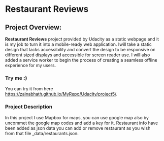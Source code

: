 # Restaurant Reviews

## Project Overview: 

**Restaurant Reviews** project provided by Udacity as a static webpage and it is my job to turn it into a mobile-ready web application. Iwill take a static design that lacks accessibility and convert the design to be responsive on different sized displays and accessible for screen reader use. I will also added a service worker to begin the process of creating a seamless offline experience for my users.

### Try me :) 

You can try it from here https://zainabhath.github.io/MyRepo/Udacity/project5/.

### Project Description 

In this project I use Mapbox for maps, you can use google map also by uncommet the google map codes and add a key for it. Restaurant info have been added as json data you can add or remove restaurant as you wish from that file _data/restaurants.json. 


